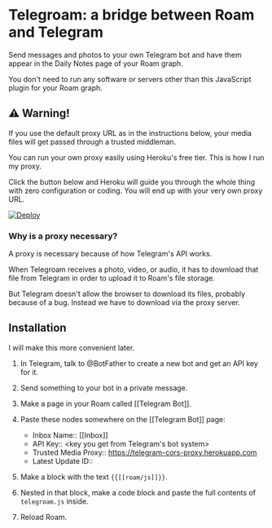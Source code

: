 # Telegroam: a bridge between Roam and Telegram

Send messages and photos to your own Telegram bot and have them appear
in the Daily Notes page of your Roam graph.

You don't need to run any software or servers other than this
JavaScript plugin for your Roam graph.

## ⚠️ Warning!

If you use the default proxy URL as in the instructions below, your
media files will get passed through a trusted middleman.

You can run your own proxy easily using Heroku's free tier. This is
how I run my proxy.

Click the button below and Heroku will guide you through the whole
thing with zero configuration or coding. You will end up with your
very own proxy URL.

[![Deploy](https://www.herokucdn.com/deploy/button.svg)](https://heroku.com/deploy)

### Why is a proxy necessary?

A proxy is necessary because of how Telegram's API works.

When Telegroam receives a photo, video, or audio, it has to download
that file from Telegram in order to upload it to Roam's file storage.

But Telegram doesn't allow the browser to download its files, probably
because of a bug. Instead we have to download via the proxy server.

## Installation

I will make this more convenient later.

1. In Telegram, talk to @BotFather to create a new bot and get an API
   key for it.

2. Send something to your bot in a private message.

3. Make a page in your Roam called [[Telegram Bot]].

4. Paste these nodes somewhere on the [[Telegram Bot]] page:

   - Inbox Name:: [[Inbox]]
   - API Key:: <key you get from Telegram's bot system>
   - Trusted Media Proxy:: https://telegram-cors-proxy.herokuapp.com
   - Latest Update ID::

5. Make a block with the text `{{[[roam/js]]}}`.

6. Nested in that block, make a code block and paste the full contents
   of `telegroam.js` inside.

7. Reload Roam.
